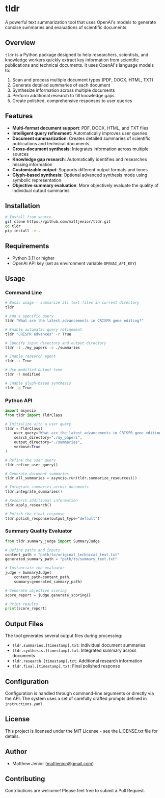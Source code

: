 # tldr

A powerful text summarization tool that uses OpenAI's models to generate concise summaries and evaluations of scientific documents.

## Overview

`tldr` is a Python package designed to help researchers, scientists, and knowledge workers quickly extract key information from scientific publications and technical documents. It uses OpenAI's language models to:

1. Scan and process multiple document types (PDF, DOCX, HTML, TXT)
2. Generate detailed summaries of each document
3. Synthesize information across multiple documents
4. Perform additional research to fill knowledge gaps
5. Create polished, comprehensive responses to user queries

## Features

- **Multi-format document support**: PDF, DOCX, HTML, and TXT files
- **Intelligent query refinement**: Automatically improves user queries
- **Document summarization**: Creates detailed summaries of scientific publications and technical documents
- **Cross-document synthesis**: Integrates information across multiple sources
- **Knowledge gap research**: Automatically identifies and researches missing information
- **Customizable output**: Supports different output formats and tones
- **Glyph-based synthesis**: Optional advanced synthesis mode using symbolic representation
- **Objective summary evaluation**: More objectively evaluate the quality of individual output summaries

## Installation

```bash
# Install from source
git clone https://github.com/mattjenior/tldr.git
cd tldr
pip install -e .
```

## Requirements

- Python 3.11 or higher
- OpenAI API key (set as environment variable `OPENAI_API_KEY`)

## Usage

### Command Line

```bash
# Basic usage - summarize all text files in current directory
tldr

# Add a specific query
tldr "What are the latest advancements in CRISPR gene editing?"

# Enable automatic query refinement
tldr "CRISPR advances" -r True

# Specify input directory and output directory
tldr -i ./my_papers -o ./summaries

# Enable research agent
tldr -s True

# Use modified output tone
tldr -t modified

# Enable glyph-based synthesis
tldr -g True
```

### Python API

```python
import asyncio
from tldr import TldrClass

# Initialize with a user query
tldr = TldrClass(
    user_query="What are the latest advancements in CRISPR gene editing?",
    search_directory="./my_papers",
    output_directory="./summaries",
    verbose=True
)

# Refine the user query
tldr.refine_user_query()

# Generate document summaries
tldr.all_summaries = asyncio.run(tldr.summarize_resources())

# Integrate summaries across documents
tldr.integrate_summaries()

# Research additional information
tldr.apply_research()

# Polish the final response
tldr.polish_response(output_type="default")
```

### Summary Quality Evaluator

```python
from tldr.summary_judge import SummaryJudge

# Define paths and inputs
content_path = "path/to/original_technical_text.txt"
generated_summary_path = "path/to/summary_text.txt"

# Instantiate the evaluator
judge = SummaryJudge(
    content_path=content_path,
    summary=generated_summary_path)

# Generate objective scoring
score_report = judge.generate_scoring()

# Print results
print(score_report)
```

## Output Files

The tool generates several output files during processing:

- `tldr.summaries.[timestamp].txt`: Individual document summaries
- `tldr.synthesis.[timestamp].txt`: Integrated summary across documents
- `tldr.research.[timestamp].txt`: Additional research information
- `tldr.final.[timestamp].txt`: Final polished response

## Configuration

Configuration is handled through command-line arguments or directly via the API. The system uses a set of carefully crafted prompts defined in `instructions.yaml`.

## License

This project is licensed under the MIT License - see the LICENSE.txt file for details.

## Author

- Matthew Jenior (mattjenior@gmail.com)

## Contributing

Contributions are welcome! Please feel free to submit a Pull Request.
